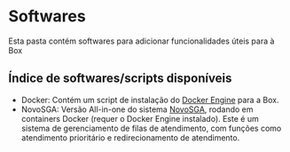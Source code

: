 # Softwares

Esta pasta contém softwares para adicionar funcionalidades úteis para à Box

## Índice de softwares/scripts disponíveis

- Docker: Contém um script de instalação do [Docker Engine](https://docs.docker.com/engine/) para a Box.
- NovoSGA: Versão All-in-one do sistema [NovoSGA](https://novosga.org/), rodando em containers Docker (requer o Docker Engine instalado). Este é um sistema de gerenciamento de filas de atendimento, com funções como atendimento prioritário e redirecionamento de atendimento.

